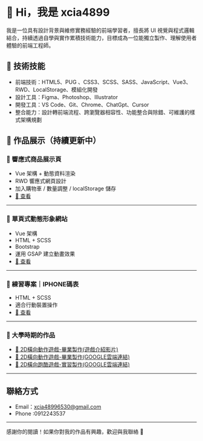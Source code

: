 # 👋 Hi，我是 xcia4899

我是一位具有設計背景與維修實務經驗的前端學習者，擅長將 UI 視覺與程式邏輯結合，持續透過自學與實作累積技術能力，目標成為一位能獨立製作、理解使用者體驗的前端工程師。

## 🔧 技術技能
- 前端技術：HTML5、PUG 、CSS3、SCSS、SASS、JavaScript、Vue3、RWD、LocalStorage、模組化開發
- 設計工具：Figma、Photoshop、Illustrator
- 開發工具：VS Code、Git、Chrome、ChatGpt、Cursor
- 整合能力：設計轉前端流程、跨瀏覽器相容性、功能整合與除錯、可維護的樣式架構規劃


## 🚀 作品展示（持續更新中）

### 📌 響應式商品展示頁
- Vue 架構 + 動態資料渲染
- RWD 響應式網頁設計
- 加入購物車 / 數量調整 / localStorage 儲存
- [🔗 查看](https://github.com/xcia4899/my-project-01.git)

---

### 📌 單頁式動態形象網站
- Vue 架構 
- HTML + SCSS 
- Bootstrap 
- 運用 GSAP 建立動畫效果
- [🔗 查看](https://xcia4899.github.io/samphone/)

---

### 📌 練習專案｜IPHONE碼表
- HTML + SCSS 
- 適合行動裝置操作
- [🔗 查看](https://github.com/xcia4899/TimeLoop)

---

### 📌 大學時期的作品
- [🔗 2D橫向動作遊戲-畢業製作(遊戲介紹影片)](https://www.youtube.com/watch?v=ESM6PNo-TCg)
- [🔗 2D橫向動作遊戲-畢業製作(GOOGLE雲端連結)](https://drive.google.com/drive/folders/0B913QqmGy9ubR0RHeFBINjU1LVU?resourcekey=0-wXB21P5bijqrhxtLYTgXjQ&usp=drive_link)
- [🔗 2D橫向跑酷遊戲-實習製作(GOOGLE雲端連結)](https://drive.google.com/drive/folders/0B913QqmGy9ubblZTRHNPSUVDSFk?resourcekey=0-9fEeMzfmccCyvCUROir5Qg&usp=drive_link)
---

##  聯絡方式
-  Email：xcia48996530@gmail.com
-  Phone :0912243537

---

感謝你的閱讀！如果你對我的作品有興趣，歡迎與我聯絡 🙌
